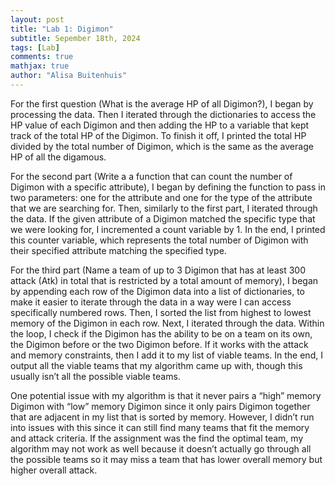 ```yaml
---
layout: post
title: "Lab 1: Digimon"
subtitle: Sepember 18th, 2024
tags: [Lab]
comments: true
mathjax: true
author: "Alisa Buitenhuis"
---
```


For the first question (What is the average HP of all Digimon?), I began by processing the data. Then I iterated through the dictionaries to access the HP value of each Digimon and then adding the HP to a variable that kept track of the total HP of the Digimon. To finish it off, I printed the total HP divided by the total number of Digimon, which is the same as the average HP of all the digamous. 

For the second part (Write a a function that can count the number of Digimon with a specific attribute), I began by defining the function to pass in two parameters: one for the attribute and one for the type of the attribute that we are searching for. Then, similarly to the first part, I iterated through the data. If the given attribute of a Digimon matched the specific type that we were looking for, I incremented a count variable by 1. In the end, I printed this counter variable, which represents the total number of Digimon with their specified attribute matching the specified type. 

For the third part (Name a team of up to 3 Digimon that has at least 300 attack (Atk) in total that is restricted by a total amount of memory), I began by appending each row of the Digimon data into a list of dictionaries, to make it easier to iterate through the data in a way were I can access specifically numbered rows. Then, I sorted the list from highest to lowest memory of the Digimon in each row. Next, I iterated through the data. Within the loop,  I check if the Digimon has the ability to be on a team on its own, the Digimon before or the two Digimon before. If it works with the attack and memory constraints, then I add it to my list of viable teams. In the end, I output all the viable teams that my algorithm came up with, though this usually isn’t all the possible viable teams. 

One potential issue with my algorithm is that it never pairs a “high” memory Digimon with “low” memory Digimon since it only pairs Digimon together that are adjacent in my list that is sorted by memory. However, I didn’t run into issues with this since it can still find many teams that fit the memory and attack criteria. If the assignment was the find the optimal team, my algorithm may not work as well because it doesn’t actually go through all the possible teams so it may miss a team that has lower  overall memory but higher overall attack. 
